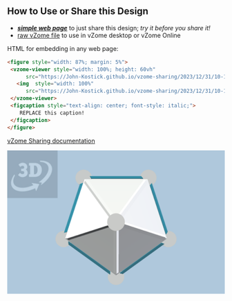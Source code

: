 
## How to Use or Share this Design

 - [***simple web page***](<https://John-Kostick.github.io/vzome-sharing/2023/12/31/10-15-17-J16-Elongated-pentagonal-bipyramid-Polygon30/>) to just share this design; *try it before you share it!*
 - [raw vZome file](<https://raw.githubusercontent.com/John-Kostick/vzome-sharing/main/2023/12/31/10-15-17-J16-Elongated-pentagonal-bipyramid-Polygon30/J16-Elongated-pentagonal-bipyramid-Polygon30.vZome>) to use in vZome desktop or vZome Online
 
 HTML for embedding in any web page:
 ```html
<figure style="width: 87%; margin: 5%">
  <vzome-viewer style="width: 100%; height: 60vh"
       src="https://John-Kostick.github.io/vzome-sharing/2023/12/31/10-15-17-J16-Elongated-pentagonal-bipyramid-Polygon30/J16-Elongated-pentagonal-bipyramid-Polygon30.vZome" >
    <img  style="width: 100%"
       src="https://John-Kostick.github.io/vzome-sharing/2023/12/31/10-15-17-J16-Elongated-pentagonal-bipyramid-Polygon30/J16-Elongated-pentagonal-bipyramid-Polygon30.png" >
  </vzome-viewer>
  <figcaption style="text-align: center; font-style: italic;">
     REPLACE this caption!
  </figcaption>
</figure>
 ```

[vZome Sharing documentation](https://vzome.github.io/vzome/sharing.html#how-it-works)

![Image](<J16-Elongated-pentagonal-bipyramid-Polygon30.png>)


